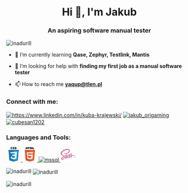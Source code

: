 
<h1 align="center">Hi 👋, I'm Jakub</h1>
<h3 align="center">An aspiring software manual tester</h3>



<p align="left"> <img src="https://komarev.com/ghpvc/?username=inadurill&label=Profile%20views&color=0e75b6&style=flat" alt="inadurill" /> </p>

- 🌱 I’m currently learning **Qase, Zephyr, Testlink, Mantis**

- 🤝 I’m looking for help with **finding my first job as a manual software tester**

- 📫 How to reach me **yaqup@tlen.pl**

<h3 align="left">Connect with me:</h3>
<p align="left">
<a href="https://linkedin.com/in/https://www.linkedin.com/in/kuba-krajewski/" target="blank"><img align="center" src="https://raw.githubusercontent.com/rahuldkjain/github-profile-readme-generator/master/src/images/icons/Social/linked-in-alt.svg" alt="https://www.linkedin.com/in/kuba-krajewski/" height="30" width="40" /></a>
<a href="https://instagram.com/jakub_origaming" target="blank"><img align="center" src="https://raw.githubusercontent.com/rahuldkjain/github-profile-readme-generator/master/src/images/icons/Social/instagram.svg" alt="jakub_origaming" height="30" width="40" /></a>
<a href="https://www.youtube.com/c/cubesan1202" target="blank"><img align="center" src="https://raw.githubusercontent.com/rahuldkjain/github-profile-readme-generator/master/src/images/icons/Social/youtube.svg" alt="cubesan1202" height="30" width="40" /></a>
</p>

<h3 align="left">Languages and Tools:</h3>
<p align="left"> <a href="https://www.w3schools.com/css/" target="_blank" rel="noreferrer"> <img src="https://raw.githubusercontent.com/devicons/devicon/master/icons/css3/css3-original-wordmark.svg" alt="css3" width="40" height="40"/> </a> <a href="https://www.w3.org/html/" target="_blank" rel="noreferrer"> <img src="https://raw.githubusercontent.com/devicons/devicon/master/icons/html5/html5-original-wordmark.svg" alt="html5" width="40" height="40"/> </a> <a href="https://www.microsoft.com/en-us/sql-server" target="_blank" rel="noreferrer"> <img src="https://www.svgrepo.com/show/303229/microsoft-sql-server-logo.svg" alt="mssql" width="40" height="40"/> </a> <a href="https://sass-lang.com" target="_blank" rel="noreferrer"> <img src="https://raw.githubusercontent.com/devicons/devicon/master/icons/sass/sass-original.svg" alt="sass" width="40" height="40"/> </a> </p>

<p><img align="left" src="https://github-readme-stats.vercel.app/api/top-langs?username=inadurill&show_icons=true&locale=en&layout=compact" alt="inadurill" /></p>

<p>&nbsp;<img align="center" src="https://github-readme-stats.vercel.app/api?username=inadurill&show_icons=true&locale=en" alt="inadurill" /></p>

<p><img align="center" src="https://github-readme-streak-stats.herokuapp.com/?user=inadurill&" alt="inadurill" /></p>
